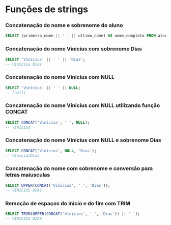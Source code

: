 # Funções de strings

### Concatenação do nome e sobrenome do aluno

```sql
SELECT (primeiro_nome || ' ' || ultimo_nome) AS nome_completo FROM aluno;
```

### Concatenação do nome Vinicius com sobrenome Dias

```sql
SELECT 'Vinicius' || ' ' || 'Dias';
-- Vinicius Dias
```

### Concatenação do nome Vinicius com NULL

```sql
SELECT 'Vinicius' || ' ' || NULL;
-- [null]
```

### Concatenação do nome Vinicius com NULL utilizando função CONCAT

```sql
SELECT CONCAT('Vinicius', ' ', NULL);
-- Vinicius 
```

### Concatenação do nome Vinicius com NULL e sobrenome Dias

```sql
SELECT CONCAT('Vinicius', NULL, 'Dias');
-- ViniciusDias
```

### Concatenação do nome com sobrenome e conversão para letras maiusculas

```sql
SELECT UPPER(CONCAT('Vinicius', ' ', 'Dias'));
-- VINICIUS DIAS
```

### Remoção de espaços do inicio e do fim com TRIM

```sql
SELECT TRIM(UPPER(CONCAT('Vinicius', ' ', 'Dias')) || ' ');
-- VINICIUS DIAS
```